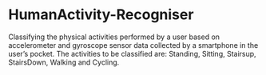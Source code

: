 # HumanActivity-Recogniser
Classifying the physical activities performed by a user based on accelerometer and gyroscope sensor data collected by a smartphone in the user’s pocket. The activities to be classified are: Standing, Sitting, Stairsup, StairsDown, Walking and Cycling. 
